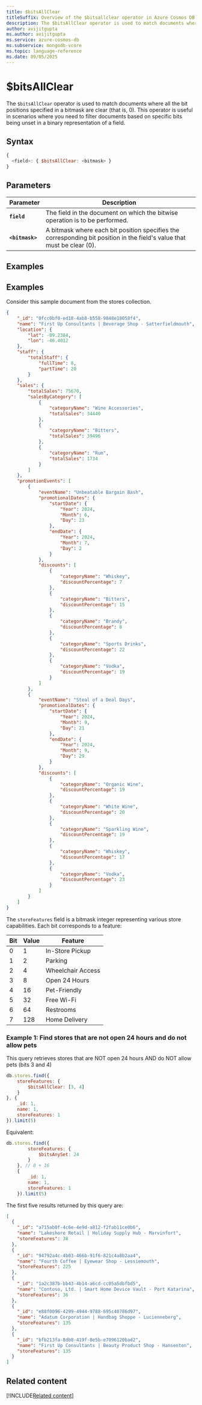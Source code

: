 ```yaml
---
title: $bitsAllClear
titleSuffix: Overview of the $bitsallclear operator in Azure Cosmos DB for MongoDB (vCore)
description: The $bitsAllClear operator is used to match documents where all the bit positions specified in a bitmask are clear.
author: avijitgupta
ms.author: avijitgupta
ms.service: azure-cosmos-db
ms.subservice: mongodb-vcore
ms.topic: language-reference
ms.date: 09/05/2025
---
```


# $bitsAllClear

The `$bitsAllClear` operator is used to match documents where all the bit positions specified in a bitmask are clear (that is, 0). This operator is useful in scenarios where you need to filter documents based on specific bits being unset in a binary representation of a field.

## Syntax

```javascript
{
  <field>: { $bitsAllClear: <bitmask> }
}
```
## Parameters

| Parameter | Description |
| --- | --- |
| **`field`** | The field in the document on which the bitwise operation is to be performed.|
| **`<bitmask>`** | A bitmask where each bit position specifies the corresponding bit position in the field's value that must be clear (0).|

## Examples

## Examples

Consider this sample document from the stores collection.

```json
{
    "_id": "0fcc0bf0-ed18-4ab8-b558-9848e18058f4",
    "name": "First Up Consultants | Beverage Shop - Satterfieldmouth",
    "location": {
        "lat": -89.2384,
        "lon": -46.4012
    },
    "staff": {
        "totalStaff": {
            "fullTime": 8,
            "partTime": 20
        }
    },
    "sales": {
        "totalSales": 75670,
        "salesByCategory": [
            {
                "categoryName": "Wine Accessories",
                "totalSales": 34440
            },
            {
                "categoryName": "Bitters",
                "totalSales": 39496
            },
            {
                "categoryName": "Rum",
                "totalSales": 1734
            }
        ]
    },
    "promotionEvents": [
        {
            "eventName": "Unbeatable Bargain Bash",
            "promotionalDates": {
                "startDate": {
                    "Year": 2024,
                    "Month": 6,
                    "Day": 23
                },
                "endDate": {
                    "Year": 2024,
                    "Month": 7,
                    "Day": 2
                }
            },
            "discounts": [
                {
                    "categoryName": "Whiskey",
                    "discountPercentage": 7
                },
                {
                    "categoryName": "Bitters",
                    "discountPercentage": 15
                },
                {
                    "categoryName": "Brandy",
                    "discountPercentage": 8
                },
                {
                    "categoryName": "Sports Drinks",
                    "discountPercentage": 22
                },
                {
                    "categoryName": "Vodka",
                    "discountPercentage": 19
                }
            ]
        },
        {
            "eventName": "Steal of a Deal Days",
            "promotionalDates": {
                "startDate": {
                    "Year": 2024,
                    "Month": 9,
                    "Day": 21
                },
                "endDate": {
                    "Year": 2024,
                    "Month": 9,
                    "Day": 29
                }
            },
            "discounts": [
                {
                    "categoryName": "Organic Wine",
                    "discountPercentage": 19
                },
                {
                    "categoryName": "White Wine",
                    "discountPercentage": 20
                },
                {
                    "categoryName": "Sparkling Wine",
                    "discountPercentage": 19
                },
                {
                    "categoryName": "Whiskey",
                    "discountPercentage": 17
                },
                {
                    "categoryName": "Vodka",
                    "discountPercentage": 23
                }
            ]
        }
    ]
}
```

The `storeFeatures` field is a bitmask integer representing various store capabilities. Each bit corresponds to a feature:

| Bit | Value | Feature                 |
|-----|-------|--------------------------|
| 0   | 1     | In-Store Pickup          |
| 1   | 2     | Parking                  |
| 2   | 4     | Wheelchair Access        |
| 3   | 8     | Open 24 Hours            |
| 4   | 16    | Pet-Friendly             |
| 5   | 32    | Free Wi-Fi               |
| 6   | 64    | Restrooms                |
| 7   | 128   | Home Delivery            |

### Example 1: Find stores that are not open 24 hours and do not allow pets

This query retrieves stores that are NOT open 24 hours AND do NOT allow pets (bits 3 and 4)

```javascript
db.stores.find({
    storeFeatures: {
        $bitsAllClear: [3, 4]
    }
}, {
    _id: 1,
    name: 1,
    storeFeatures: 1
}).limit(5)
```

Equivalent:

```javascript
db.stores.find({
        storeFeatures: {
            $bitsAnySet: 24
        }
    }, // 8 + 16
    {
        _id: 1,
        name: 1,
        storeFeatures: 1
    }).limit(5)
```

The first five results returned by this query are:

```json
[
  {
    "_id": "a715ab0f-4c6e-4e9d-a812-f2fab11ce0b6",
    "name": "Lakeshore Retail | Holiday Supply Hub - Marvinfort",
    "storeFeatures": 38
  },
  {
    "_id": "94792a4c-4b03-466b-91f6-821c4a8b2aa4",
    "name": "Fourth Coffee | Eyewear Shop - Lessiemouth",
    "storeFeatures": 225
  },
  {
    "_id": "1a2c387b-bb43-4b14-a6cd-cc05a5dbfbd5",
    "name": "Contoso, Ltd. | Smart Home Device Vault - Port Katarina",
    "storeFeatures": 36
  },
  {
    "_id": "e88f0096-4299-4944-9788-695c40786d97",
    "name": "Adatum Corporation | Handbag Shoppe - Lucienneberg",
    "storeFeatures": 135
  },
  {
    "_id": "bfb213fa-8db8-419f-8e5b-e7096120bad2",
    "name": "First Up Consultants | Beauty Product Shop - Hansenton",
    "storeFeatures": 135
  }
]
```

## Related content

[!INCLUDE[Related content](../includes/related-content.md)]
